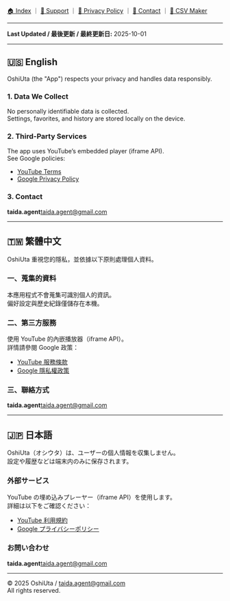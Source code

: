 [🏠 Index](index.md) ｜ [💬 Support](support.md) ｜ [🔐 Privacy Policy](privacy.md) ｜ [📩 Contact](contact.md) ｜ [🧾 CSV Maker](csv_maker.html)

---

**Last Updated / 最後更新 / 最終更新日:** 2025-10-01

---

## 🇺🇸 English

OshiUta (the "App") respects your privacy and handles data responsibly.

### 1. Data We Collect
No personally identifiable data is collected.  
Settings, favorites, and history are stored locally on the device.

### 2. Third-Party Services
The app uses YouTube’s embedded player (iframe API).  
See Google policies:

- [YouTube Terms](https://www.youtube.com/t/terms)  
- [Google Privacy Policy](https://policies.google.com/privacy)

### 3. Contact
**taida.agent**<a href="#" data-mail="protected">taida.agent@gmail.com</a>

---

## 🇹🇼 繁體中文

OshiUta 重視您的隱私，並依據以下原則處理個人資料。

### 一、蒐集的資料
本應用程式不會蒐集可識別個人的資訊。  
偏好設定與歷史紀錄僅儲存在本機。

### 二、第三方服務
使用 YouTube 的內嵌播放器（iframe API）。  
詳情請參閱 Google 政策：

- [YouTube 服務條款](https://www.youtube.com/t/terms)  
- [Google 隱私權政策](https://policies.google.com/privacy)

### 三、聯絡方式
**taida.agent**<a href="#" data-mail="protected">taida.agent@gmail.com</a>

---

## 🇯🇵 日本語

OshiUta（オシウタ）は、ユーザーの個人情報を収集しません。  
設定や履歴などは端末内のみに保存されます。

### 外部サービス
YouTube の埋め込みプレーヤー（iframe API）を使用します。  
詳細は以下をご確認ください：

- [YouTube 利用規約](https://www.youtube.com/t/terms)  
- [Google プライバシーポリシー](https://policies.google.com/privacy)

### お問い合わせ
**taida.agent**<a href="#" data-mail="protected">taida.agent@gmail.com</a>

---

© 2025 OshiUta / taida.agent@gmail.com  
All rights reserved.

<script>
document.addEventListener('DOMContentLoaded', () => {
  const user = 'taida.agent';
  const domain = 'gmail.com';
  const mail = `${user}@${domain}`;
  document.querySelectorAll('a[href^="#"][id^="contact-mail"]').forEach(a=>{
    a.href = `mailto:${mail}`;
  });
});
</script>

